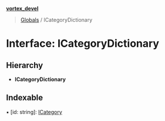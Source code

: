 **[vortex_devel](../README.md)**

> [Globals](../globals.md) / ICategoryDictionary

# Interface: ICategoryDictionary

## Hierarchy

* **ICategoryDictionary**

## Indexable

▪ [id: string]: [ICategory](icategory.md)
